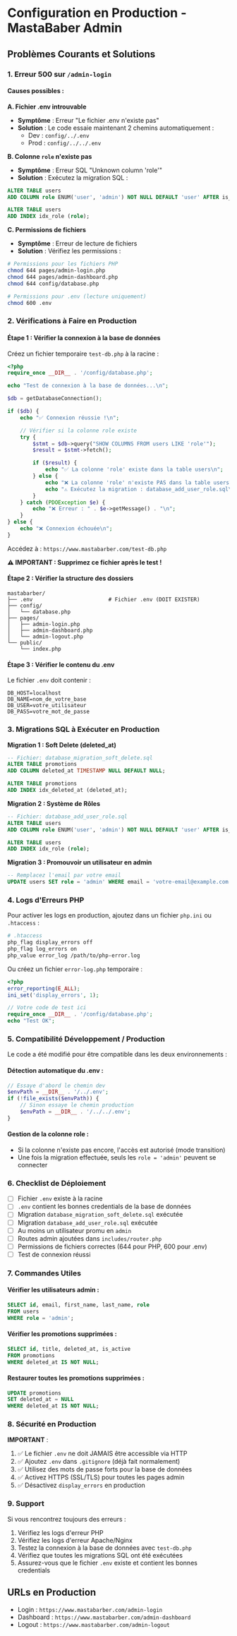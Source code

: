 # Configuration en Production - MastaBaber Admin

## Problèmes Courants et Solutions

### 1. Erreur 500 sur `/admin-login`

#### Causes possibles :

**A. Fichier .env introuvable**
- **Symptôme** : Erreur "Le fichier .env n'existe pas"
- **Solution** : Le code essaie maintenant 2 chemins automatiquement :
  - Dev : `config/../.env`
  - Prod : `config/../../.env`

**B. Colonne `role` n'existe pas**
- **Symptôme** : Erreur SQL "Unknown column 'role'"
- **Solution** : Exécutez la migration SQL :

```sql
ALTER TABLE users
ADD COLUMN role ENUM('user', 'admin') NOT NULL DEFAULT 'user' AFTER is_active;

ALTER TABLE users
ADD INDEX idx_role (role);
```

**C. Permissions de fichiers**
- **Symptôme** : Erreur de lecture de fichiers
- **Solution** : Vérifiez les permissions :

```bash
# Permissions pour les fichiers PHP
chmod 644 pages/admin-login.php
chmod 644 pages/admin-dashboard.php
chmod 644 config/database.php

# Permissions pour .env (lecture uniquement)
chmod 600 .env
```

### 2. Vérifications à Faire en Production

#### Étape 1 : Vérifier la connexion à la base de données

Créez un fichier temporaire `test-db.php` à la racine :

```php
<?php
require_once __DIR__ . '/config/database.php';

echo "Test de connexion à la base de données...\n";

$db = getDatabaseConnection();

if ($db) {
    echo "✅ Connexion réussie !\n";

    // Vérifier si la colonne role existe
    try {
        $stmt = $db->query("SHOW COLUMNS FROM users LIKE 'role'");
        $result = $stmt->fetch();

        if ($result) {
            echo "✅ La colonne 'role' existe dans la table users\n";
        } else {
            echo "❌ La colonne 'role' n'existe PAS dans la table users\n";
            echo "⚠️ Exécutez la migration : database_add_user_role.sql\n";
        }
    } catch (PDOException $e) {
        echo "❌ Erreur : " . $e->getMessage() . "\n";
    }
} else {
    echo "❌ Connexion échouée\n";
}
```

Accédez à : `https://www.mastabarber.com/test-db.php`

**⚠️ IMPORTANT : Supprimez ce fichier après le test !**

#### Étape 2 : Vérifier la structure des dossiers

```
mastabarber/
├── .env                        # Fichier .env (DOIT EXISTER)
├── config/
│   └── database.php
├── pages/
│   ├── admin-login.php
│   ├── admin-dashboard.php
│   └── admin-logout.php
└── public/
    └── index.php
```

#### Étape 3 : Vérifier le contenu du .env

Le fichier `.env` doit contenir :

```env
DB_HOST=localhost
DB_NAME=nom_de_votre_base
DB_USER=votre_utilisateur
DB_PASS=votre_mot_de_passe
```

### 3. Migrations SQL à Exécuter en Production

**Migration 1 : Soft Delete (deleted_at)**
```sql
-- Fichier: database_migration_soft_delete.sql
ALTER TABLE promotions
ADD COLUMN deleted_at TIMESTAMP NULL DEFAULT NULL;

ALTER TABLE promotions
ADD INDEX idx_deleted_at (deleted_at);
```

**Migration 2 : Système de Rôles**
```sql
-- Fichier: database_add_user_role.sql
ALTER TABLE users
ADD COLUMN role ENUM('user', 'admin') NOT NULL DEFAULT 'user' AFTER is_active;

ALTER TABLE users
ADD INDEX idx_role (role);
```

**Migration 3 : Promouvoir un utilisateur en admin**
```sql
-- Remplacez l'email par votre email
UPDATE users SET role = 'admin' WHERE email = 'votre-email@example.com';
```

### 4. Logs d'Erreurs PHP

Pour activer les logs en production, ajoutez dans un fichier `php.ini` ou `.htaccess` :

```apache
# .htaccess
php_flag display_errors off
php_flag log_errors on
php_value error_log /path/to/php-error.log
```

Ou créez un fichier `error-log.php` temporaire :

```php
<?php
error_reporting(E_ALL);
ini_set('display_errors', 1);

// Votre code de test ici
require_once __DIR__ . '/config/database.php';
echo "Test OK";
```

### 5. Compatibilité Développement / Production

Le code a été modifié pour être compatible dans les deux environnements :

#### Détection automatique du .env :
```php
// Essaye d'abord le chemin dev
$envPath = __DIR__ . '/../.env';
if (!file_exists($envPath)) {
    // Sinon essaye le chemin production
    $envPath = __DIR__ . '/../../.env';
}
```

#### Gestion de la colonne role :
- Si la colonne n'existe pas encore, l'accès est autorisé (mode transition)
- Une fois la migration effectuée, seuls les `role = 'admin'` peuvent se connecter

### 6. Checklist de Déploiement

- [ ] Fichier `.env` existe à la racine
- [ ] `.env` contient les bonnes credentials de la base de données
- [ ] Migration `database_migration_soft_delete.sql` exécutée
- [ ] Migration `database_add_user_role.sql` exécutée
- [ ] Au moins un utilisateur promu en `admin`
- [ ] Routes admin ajoutées dans `includes/router.php`
- [ ] Permissions de fichiers correctes (644 pour PHP, 600 pour .env)
- [ ] Test de connexion réussi

### 7. Commandes Utiles

#### Vérifier les utilisateurs admin :
```sql
SELECT id, email, first_name, last_name, role
FROM users
WHERE role = 'admin';
```

#### Vérifier les promotions supprimées :
```sql
SELECT id, title, deleted_at, is_active
FROM promotions
WHERE deleted_at IS NOT NULL;
```

#### Restaurer toutes les promotions supprimées :
```sql
UPDATE promotions
SET deleted_at = NULL
WHERE deleted_at IS NOT NULL;
```

### 8. Sécurité en Production

**IMPORTANT** :
1. ✅ Le fichier `.env` ne doit JAMAIS être accessible via HTTP
2. ✅ Ajoutez `.env` dans `.gitignore` (déjà fait normalement)
3. ✅ Utilisez des mots de passe forts pour la base de données
4. ✅ Activez HTTPS (SSL/TLS) pour toutes les pages admin
5. ✅ Désactivez `display_errors` en production

### 9. Support

Si vous rencontrez toujours des erreurs :

1. Vérifiez les logs d'erreur PHP
2. Vérifiez les logs d'erreur Apache/Nginx
3. Testez la connexion à la base de données avec `test-db.php`
4. Vérifiez que toutes les migrations SQL ont été exécutées
5. Assurez-vous que le fichier `.env` existe et contient les bonnes credentials

## URLs en Production

- Login : `https://www.mastabarber.com/admin-login`
- Dashboard : `https://www.mastabarber.com/admin-dashboard`
- Logout : `https://www.mastabarber.com/admin-logout`
